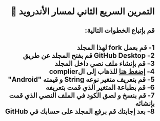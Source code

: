 <div dir = "rtl">
  
# التمرين السريع الثاني لمسار الأندرويد 💚

##  قم بإتباع الخطوات التالية:

1- قم بعمل fork لهذا المجلد 
<br>
2- GitHub Desktop قم بفتح المجلد عن طريق 
<br>
3- قم بإنشاء ملف نصي داخل المجلد 
<br>
4- [إضغط هنا](https://www.tutorialspoint.com/compile_java_online.php) للذهاب إلى الcomplier
<br>
5- قم بتعريف متغير نوعه String و قيمته "Android"
<br>
6- قم بطباعة المتغير الذي قمت بتعريفه
<br>
7- قم بنسخ و لصق الكود في الملف النصي الذي قمت بإنشائه
<br>
8- بعد إجابتك قم برفع المجلد على حسابك في GitHub 
-------------------
</div>
